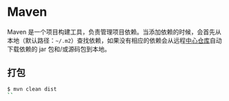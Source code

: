 # Maven

Maven 是一个项目构建工具，负责管理项目依赖。当添加依赖的时候，会首先从本地（默认路径：`~/.m2`）查找依赖，如果没有相应的依赖会从远程[中心仓库](https://search.maven.org/)自动下载依赖的 jar 包和/或源码包到本地。

## 打包

```bash
$ mvn clean dist
``